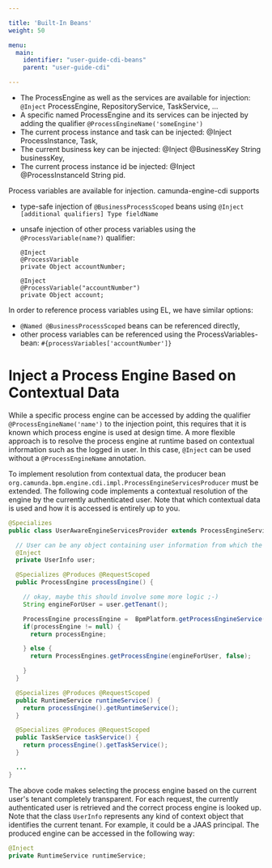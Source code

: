 ```yaml
---

title: 'Built-In Beans'
weight: 50

menu:
  main:
    identifier: "user-guide-cdi-beans"
    parent: "user-guide-cdi"

---
```


* The ProcessEngine as well as the services are available for injection: `@Inject` ProcessEngine, RepositoryService, TaskService, ...
* A specific named ProcessEngine and its services can be injected by adding the qualifier `@ProcessEngineName('someEngine')`
* The current process instance and task can be injected: @Inject ProcessInstance, Task,
* The current business key can be injected: @Inject @BusinessKey String businessKey,
* The current process instance id be injected: @Inject @ProcessInstanceId String pid.

Process variables are available for injection. camunda-engine-cdi supports

* type-safe injection of `@BusinessProcessScoped` beans using `@Inject [additional qualifiers] Type fieldName`
* unsafe injection of other process variables using the `@ProcessVariable(name?)` qualifier:

  ```
  @Inject
  @ProcessVariable
  private Object accountNumber;

  @Inject
  @ProcessVariable("accountNumber")
  private Object account;
  ```

In order to reference process variables using EL, we have similar options:

* `@Named @BusinessProcessScoped` beans can be referenced directly,
* other process variables can be referenced using the ProcessVariables-bean: `#{processVariables['accountNumber']}`


# Inject a Process Engine Based on Contextual Data

While a specific process engine can be accessed by adding the qualifier `@ProcessEngineName('name')` to the injection point, this requires that it is known which process engine is used at design time. A more flexible approach is to resolve the process engine at runtime based on contextual information such as the logged in user. In this case, `@Inject` can be used without a `@ProcessEngineName` annotation.

To implement resolution from contextual data, the producer bean `org.camunda.bpm.engine.cdi.impl.ProcessEngineServicesProducer` must be extended. The following code implements a contextual resolution of the engine by the currently authenticated user. Note that which contextual data is used and how it is accessed is entirely up to you.

```java
@Specializes
public class UserAwareEngineServicesProvider extends ProcessEngineServicesProducer {

  // User can be any object containing user information from which the tenant can be determined
  @Inject
  private UserInfo user;

  @Specializes @Produces @RequestScoped
  public ProcessEngine processEngine() {

    // okay, maybe this should involve some more logic ;-)
    String engineForUser = user.getTenant();

    ProcessEngine processEngine =  BpmPlatform.getProcessEngineService().getProcessEngine(engineForUser);
    if(processEngine != null) {
      return processEngine;

    } else {
      return ProcessEngines.getProcessEngine(engineForUser, false);

    }
  }

  @Specializes @Produces @RequestScoped
  public RuntimeService runtimeService() {
    return processEngine().getRuntimeService();
  }

  @Specializes @Produces @RequestScoped
  public TaskService taskService() {
    return processEngine().getTaskService();
  }

  ...
}
```

The above code makes selecting the process engine based on the current user's tenant completely transparent. For each request, the currently authenticated user is retrieved and the correct process engine is looked up. Note that the class `UserInfo` represents any kind of context object that identifies the current tenant. For example, it could be a JAAS principal. The produced engine can be accessed in the following way:

```java
@Inject
private RuntimeService runtimeService;
```
